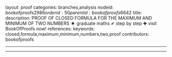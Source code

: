 layout: proof
categories: branches,analysis
nodeid: bookofproofs$2986
orderid: 50
parentid: bookofproofs$6642
title: 
description: PROOF OF CLOSED FORMULA FOR THE MAXIMUM AND MINIMUM OF TWO NUMBERS &#9733; graduate maths &#10004; step by step &#10010; visit BookOfProofs now!
references: 
keywords: closed,formula,maximum,minimum,numbers,two,proof
contributors: bookofproofs

---


---
